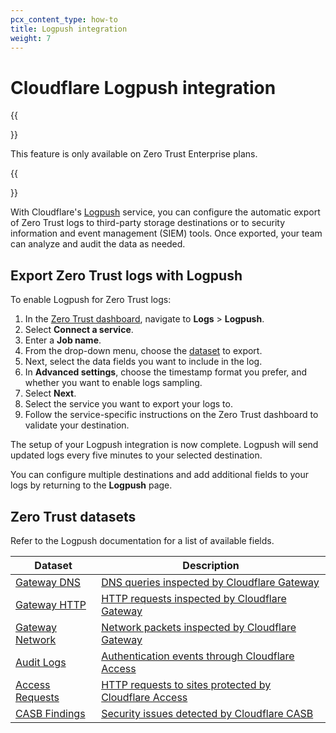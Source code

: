 ```yaml
---
pcx_content_type: how-to
title: Logpush integration
weight: 7
---
```


# Cloudflare Logpush integration

{{<Aside>}}

This feature is only available on Zero Trust Enterprise plans.

{{</Aside>}}

With Cloudflare's [Logpush](/logs/about/) service, you can configure the automatic export of Zero Trust logs to third-party storage destinations or to security information and event management (SIEM) tools. Once exported, your team can analyze and audit the data as needed.

## Export Zero Trust logs with Logpush

To enable Logpush for Zero Trust logs:

1. In the [Zero Trust dashboard](https://one.dash.cloudflare.com/), navigate to **Logs** > **Logpush**.
2. Select **Connect a service**.
3. Enter a **Job name**.
4. From the drop-down menu, choose the [dataset](#zero-trust-datasets) to export.
5. Next, select the data fields you want to include in the log.
6. In **Advanced settings**, choose the timestamp format you prefer, and whether you want to enable logs sampling.
7. Select **Next**.
8. Select the service you want to export your logs to.
9. Follow the service-specific instructions on the Zero Trust dashboard to validate your destination.

The setup of your Logpush integration is now complete. Logpush will send updated logs every five minutes to your selected destination.

You can configure multiple destinations and add additional fields to your logs by returning to the **Logpush** page.

## Zero Trust datasets

Refer to the Logpush documentation for a list of available fields.

| Dataset                                                                | Description                                                                                                                |
| ---------------------------------------------------------------------- | -------------------------------------------------------------------------------------------------------------------------- |
| [Gateway DNS](/logs/reference/log-fields/account/gateway_dns/)         | [DNS queries inspected by Cloudflare Gateway](/cloudflare-one/analytics/logs/gateway-logs/#dns-logs)                       |
| [Gateway HTTP](/logs/reference/log-fields/account/gateway_http/)       | [HTTP requests inspected by Cloudflare Gateway](/cloudflare-one/analytics/logs/gateway-logs/#http-logs)                    |
| [Gateway Network](/logs/reference/log-fields/account/gateway_network/) | [Network packets inspected by Cloudflare Gateway](/cloudflare-one/analytics/logs/gateway-logs/#network-logs)               |
| [Audit Logs](/logs/reference/log-fields/account/audit_logs/)           | [Authentication events through Cloudflare Access](/cloudflare-one/analytics/logs/audit-logs/#authentication-audit-logs)    |
| [Access Requests](/logs/reference/log-fields/account/access_requests/) | [HTTP requests to sites protected by Cloudflare Access](/cloudflare-one/analytics/logs/audit-logs/#per-request-audit-logs) |
| [CASB Findings](/logs/reference/log-fields/account/casb_findings/)     | [Security issues detected by Cloudflare CASB](/cloudflare-one/applications/scan-apps/manage-findings/)                     |
